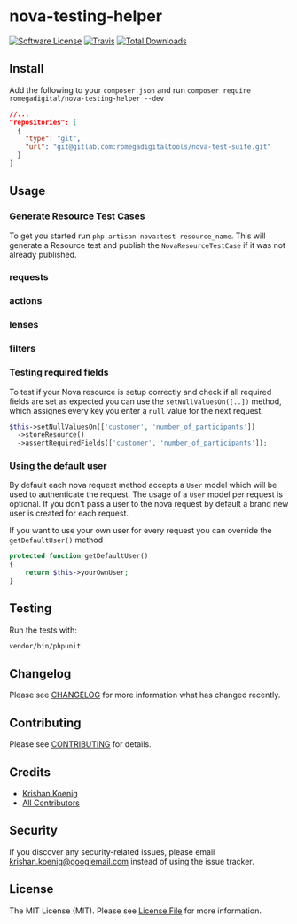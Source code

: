 # nova-testing-helper

[![Software License](https://img.shields.io/badge/license-MIT-brightgreen.svg?style=flat-square)](LICENSE.md)
[![Travis](https://img.shields.io/travis/romegadigital/nova-testing-helper.svg?style=flat-square)]()
[![Total Downloads](https://img.shields.io/packagist/dt/romegadigital/nova-testing-helper.svg?style=flat-square)](https://packagist.org/packages/romegadigital/nova-testing-helper)

## Install
Add the following to your `composer.json`  and run `composer require romegadigital/nova-testing-helper --dev`

```json
//...
"repositories": [
  {
    "type": "git",
    "url": "git@gitlab.com:romegadigitaltools/nova-test-suite.git"
  }
]
```

## Usage
### Generate Resource Test Cases
To get you started run `php artisan nova:test resource_name`. This will generate a Resource test and publish the `NovaResourceTestCase` if it was not already published.

### requests

### actions

### lenses

### filters

### Testing required fields
To test if your Nova resource is setup correctly and check if all required fields are set as expected you can use the `setNullValuesOn([..])` method, which assignes every key you enter a `null` value for the next request.

```php
$this->setNullValuesOn(['customer', 'number_of_participants'])
  ->storeResource()
  ->assertRequiredFields(['customer', 'number_of_participants']);
```

### Using the default user
By default each nova request method accepts a `User` model which will be used to authenticate the request. The usage of a `User` model per request is optional. If you don't pass a user to the nova request by default a brand new user is created for each request.

If you want to use your own user for every request you can override the `getDefaultUser()` method

```php
protected function getDefaultUser()
{
    return $this->yourOwnUser;
}
```

## Testing
Run the tests with:

``` bash
vendor/bin/phpunit
```

## Changelog
Please see [CHANGELOG](CHANGELOG.md) for more information what has changed recently.

## Contributing
Please see [CONTRIBUTING](CONTRIBUTING.md) for details.

## Credits

- [Krishan Koenig](https://github.com/romegadigital)
- [All Contributors](https://github.com/romegadigital/nova-testing-helper/contributors)

## Security
If you discover any security-related issues, please email krishan.koenig@googlemail.com instead of using the issue tracker.

## License
The MIT License (MIT). Please see [License File](/LICENSE.md) for more information.